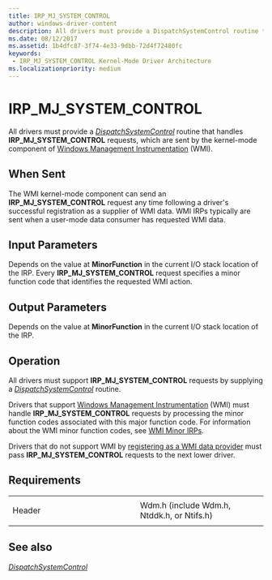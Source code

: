 ```yaml
---
title: IRP_MJ_SYSTEM_CONTROL
author: windows-driver-content
description: All drivers must provide a DispatchSystemControl routine that handles IRP_MJ_SYSTEM_CONTROL requests, which are sent by the kernel-mode component of Windows Management Instrumentation (WMI).
ms.date: 08/12/2017
ms.assetid: 1b4dfc87-3f74-4e33-9dbb-72d4f72480fc
keywords:
 - IRP_MJ_SYSTEM_CONTROL Kernel-Mode Driver Architecture
ms.localizationpriority: medium
---
```


# IRP\_MJ\_SYSTEM\_CONTROL


All drivers must provide a [*DispatchSystemControl*](https://msdn.microsoft.com/library/windows/hardware/ff543412) routine that handles **IRP\_MJ\_SYSTEM\_CONTROL** requests, which are sent by the kernel-mode component of [Windows Management Instrumentation](https://msdn.microsoft.com/library/windows/hardware/ff547139) (WMI).

When Sent
---------

The WMI kernel-mode component can send an **IRP\_MJ\_SYSTEM\_CONTROL** request any time following a driver's successful registration as a supplier of WMI data. WMI IRPs typically are sent when a user-mode data consumer has requested WMI data.

## Input Parameters


Depends on the value at **MinorFunction** in the current I/O stack location of the IRP. Every **IRP\_MJ\_SYSTEM\_CONTROL** request specifies a minor function code that identifies the requested WMI action.

## Output Parameters


Depends on the value at **MinorFunction** in the current I/O stack location of the IRP.

Operation
---------

All drivers must support **IRP\_MJ\_SYSTEM\_CONTROL** requests by supplying a [*DispatchSystemControl*](https://msdn.microsoft.com/library/windows/hardware/ff543412) routine.

Drivers that support [Windows Management Instrumentation](https://msdn.microsoft.com/library/windows/hardware/ff547139) (WMI) must handle **IRP\_MJ\_SYSTEM\_CONTROL** requests by processing the minor function codes associated with this major function code. For information about the WMI minor function codes, see [WMI Minor IRPs](wmi-minor-irps.md).

Drivers that do not support WMI by [registering as a WMI data provider](https://msdn.microsoft.com/library/windows/hardware/ff560870) must pass **IRP\_MJ\_SYSTEM\_CONTROL** requests to the next lower driver.

Requirements
------------

<table>
<colgroup>
<col width="50%" />
<col width="50%" />
</colgroup>
<tbody>
<tr class="odd">
<td><p>Header</p></td>
<td>Wdm.h (include Wdm.h, Ntddk.h, or Ntifs.h)</td>
</tr>
</tbody>
</table>

## See also


[*DispatchSystemControl*](https://msdn.microsoft.com/library/windows/hardware/ff543412)

 

 




